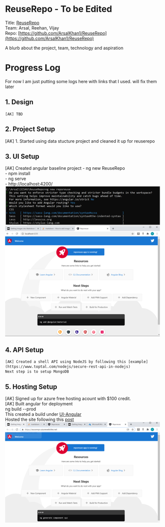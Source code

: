 # ReuseRepo - To be Edited

 Title: [ReuseRepo](https://reuserepo.azurewebsites.net/)  
 Team: Arsal, Reehan, Vijay  
 Repo: [https://github.com/ArsalKhan1/ReuseRepo](https://github.com/ArsalKhan1/ReuseRepo)  
  
 A blurb about the project, team, technology and aspiration  

# Progress Log 

For now I am just putting some logs here with links that I used. will fix them later

## 1. Design 
    [AK] TBD

## 2. Project Setup
   [AK] 1. Started using data stucture project and cleaned it up for reuserepo  
   
## 3. UI Setup
   [AK] Created angular baseline project 
       - ng new ReuseRepo  
       - npm install  
       - ng serve  
       - http://localhost:4200/  
        ![](images/3-ng-new-reuserepo-settings.png)
        ![](images/3-localhost-4200.png)
      
## 4. API Setup

    [AK] Created a shell API using NodeJS by following this [example](https://www.toptal.com/nodejs/secure-rest-api-in-nodejs)  
    Next step is to setup MongoDB  

   
## 5. Hosting Setup
   [AK] Signed up for azure free hosting acount with $100 credit.  
   [AK] Built angular for deployment  
        ng build --prod  
        This created a build under [UI-Angular](UI-Angular/dist/reuserepo)  
        Hosted the site following this [post](https://www.c-sharpcorner.com/article/easily-deploy-angular-app-to-azure-from-visual-studio-code/)  
        ![](images/5-reuserepo-azurewebsite.png)        

   

